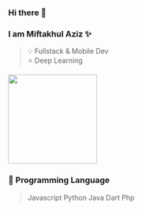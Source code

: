 ### Hi there 👋

### I am Miftakhul Aziz ✨ 

> 💡 Fullstack & Mobile Dev  
> ⭐ Deep Learning


<img float="left" height="180em" src="https://github-readme-stats.vercel.app/api?hide_border=false&username=mift019&theme=vue&show_icons=true" />

### 🌱 Programming Language

>  Javascript
>  Python
>  Java
>  Dart
>  Php



<!--
**mift019/mift019** is a ✨ _special_ ✨ repository because its `README.md` (this file) appears on your GitHub profile.

Here are some ideas to get you started:

- 🔭 I’m currently working on ...
- 🌱 I’m currently learning ...
- 👯 I’m looking to collaborate on ...
- 🤔 I’m looking for help with ...
- 💬 Ask me about ...
- 📫 How to reach me: ...
- 😄 Pronouns: ...
- ⚡ Fun fact: ...

-->
